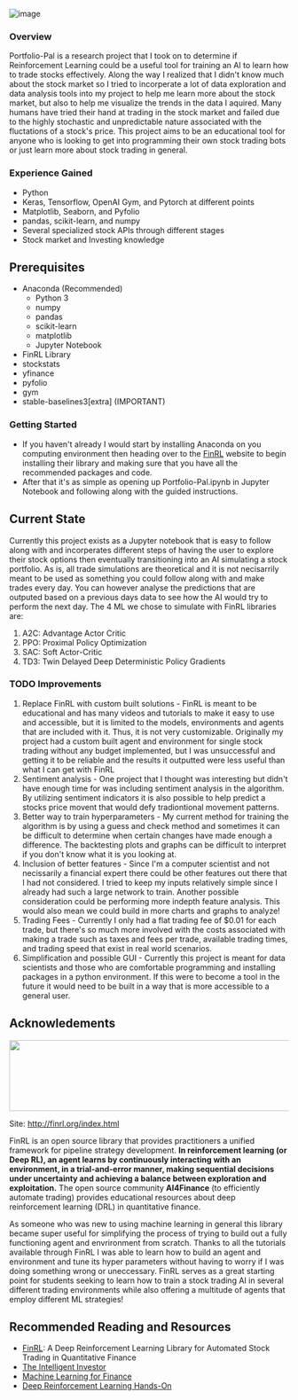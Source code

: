 ![image](https://user-images.githubusercontent.com/13965644/117241403-f1c1e980-ade7-11eb-9ef8-36b5d5b6d0a0.png)

### Overview ###
Portfolio-Pal is a research project that I took on to determine if Reinforcement Learning could be a useful tool for training an AI to learn how to trade stocks effectively. Along the way I realized that I didn't know much about the stock market so I tried to incorperate a lot of data exploration and data analysis tools into my project to help me learn more about the stock market, but also to help me visualize the trends in the data I aquired. Many humans have tried their hand at trading in the stock market and failed due to the highly stochastic and unpredictable nature associated with the fluctations of a stock's price. This project aims to be an educational tool for anyone who is looking to get into programming their own stock trading bots or just learn more about stock trading in general.

### Experience Gained ###
* Python
* Keras, Tensorflow, OpenAI Gym, and Pytorch at different points
* Matplotlib, Seaborn, and Pyfolio
* pandas, scikit-learn, and numpy
* Several specialized stock APIs through different stages
* Stock market and Investing knowledge

## Prerequisites 
- Anaconda (Recommended)
  - Python 3
  - numpy
  - pandas
  - scikit-learn
  - matplotlib
  - Jupyter Notebook
- FinRL Library
- stockstats
- yfinance
- pyfolio
- gym
- stable-baselines3[extra] (IMPORTANT)

### Getting Started ###
- If you haven't already I would start by installing Anaconda on you computing environment then heading over to the [FinRL](http://finrl.org/guide/installation.html) website to begin installing their library and making sure that you have all the recommended packages and code.
- After that it's as simple as opening up Portfolio-Pal.ipynb in Jupyter Notebook and following along with the guided instructions.

## Current State
Currently this project exists as a Jupyter notebook that is easy to follow along with and incorperates different steps of having the user to explore their stock options then eventually transitioning into an AI simulating a stock portfolio. As is, all trade simulations are theoretical and it is not necisarrily meant to be used as something you could follow along with and make trades every day. You can however analyse the predictions that are outputed based on a previous days data to see how the AI would try to perform the next day. The 4 ML we chose to simulate with FinRL libraries are:
  1. A2C: Advantage Actor Critic
  2. PPO: Proximal Policy Optimization
  3. SAC: Soft Actor-Critic
  4. TD3: Twin Delayed Deep Deterministic Policy Gradients 

### TODO Improvements 
1. Replace FinRL with custom built solutions - FinRL is meant to be educational and has many videos and tutorials to make it easy to use and accessible, but it is limited to the models, environments and agents that are included with it. Thus, it is not very customizable. Originally my project had a custom built agent and environment for single stock trading without any budget implemented, but I was unsuccessful and getting it to be reliable and the results it outputted were less useful than what I can get with FinRL
2. Sentiment analysis - One project that I thought was interesting but didn't have enough time for was including sentiment analysis in the algorithm. By utilizing sentiment indicators it is also possible to help predict a stocks price movent that would defy tradiontional movement patterns. 
3. Better way to train hyperparameters - My current method for training the algorithm is by using a guess and check method and sometimes it can be difficult to determine when certain changes have made enough a difference. The backtesting plots and graphs can be difficult to interpret if you don't know what it is you looking at.
4. Inclusion of better features - Since I'm a computer scientist and not necissarily a financial expert there could be other features out there that I had not considered. I tried to keep my inputs relatively simple since I already had such a large network to train. Another possible consideration could be performing more indepth feature analysis. This would also mean we could build in more charts and graphs to analyze!
5. Trading Fees - Currently I only had a flat trading fee of $0.01 for each trade, but there's so much more involved with the costs associated with making a trade such as taxes and fees per trade, available trading times, and trading speed that exist in real world scenarios.
6. Simplification and possible GUI - Currently this project is meant for data scientists and those who are comfortable programming and installing packages in a python environment. If this were to become a tool in the future it would need to be built in a way that is more accessible to a general user.

## Acknowledements 
<img src="https://user-images.githubusercontent.com/13965644/117239843-5ed38000-ade4-11eb-9fbc-b4674d887128.png" width="512" height="128">

Site: http://finrl.org/index.html


FinRL is an open source library that provides practitioners a unified framework for pipeline strategy development. **In reinforcement learning (or Deep RL), an agent learns by continuously interacting with an environment, in a trial-and-error manner, making sequential decisions under uncertainty and achieving a balance between exploration and exploitation.** The open source community **AI4Finance** (to efficiently automate trading) provides educational resources about deep reinforcement learning (DRL) in quantitative finance. 


As someone who was new to using machine learning in general this library became super useful for simplifying the process of trying to build out a fully functioning agent and envrironment from scratch. Thanks to all the tutorials available through FinRL I was able to learn how to build an agent and environment and tune its hyper parameters without having to worry if I was doing something wrong or uneccessary. FinRL serves as a great starting point for students seeking to learn how to train a stock trading AI in several different trading environments while also offering a multitude of agents that employ different ML strategies!


## Recommended Reading and Resources
- [FinRL](https://arxiv.org/abs/2011.09607): A Deep Reinforcement Learning Library for Automated Stock Trading in Quantitative Finance
- [The Intelligent Investor](https://www.amazon.com/dp/B000FC12C8?tag=aboutcom02thebalance-20&linkCode=ogi&th=1&psc=1&ascsubtag=4171823%7Cn51c19562956647b8b4e53e8e4ef49f4b03)
- [Machine Learning for Finance](https://www.amazon.com/dp/1789136369)
- [Deep Reinforcement Learning Hands-On](https://www.amazon.com/Deep-Reinforcement-Learning-Hands-optimization/dp/1838826998)

